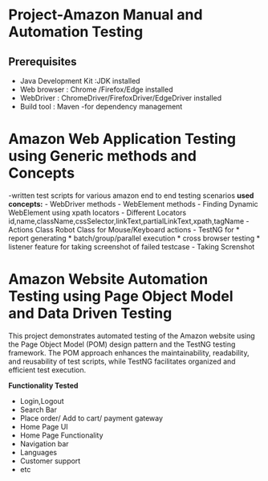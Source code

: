 # Project-Amazon Manual and Automation Testing

## Prerequisites

- Java Development Kit :JDK installed
- Web browser : Chrome /Firefox/Edge installed
- WebDriver : ChromeDriver/FirefoxDriver/EdgeDriver installed
- Build tool : Maven -for dependency management


# Amazon Web Application Testing using Generic methods and Concepts
-written test scripts for various amazon end to end testing scenarios
**used concepts:**
    - WebDriver methods
    - WebElement methods
    - Finding Dynamic WebElement using xpath locators
    - Different Locators id,name,className,cssSelector,linkText,partialLinkText,xpath,tagName
    - Actions Class Robot Class for Mouse/Keyboard actions
    -    TestNG for * report generating
                 * batch/group/parallel execution
                 * cross browser testing
                 * listener feature for taking screenshot of failed testcase
    -    Taking Screnshot

# Amazon Website Automation Testing using Page Object Model and Data Driven Testing

This project demonstrates automated testing of the Amazon website using the Page Object Model (POM)
design pattern and the TestNG testing framework.
The POM approach enhances the maintainability, readability, and reusability of test scripts,
while TestNG facilitates organized and efficient test execution.

**Functionality Tested**
- Login,Logout
- Search Bar
- Place order/ Add to cart/ payment gateway
- Home Page UI
- Home Page Functionality
- Navigation bar
- Languages
- Customer support
- etc
